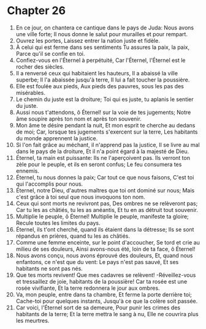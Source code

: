 # Chapter 26

1. En ce jour, on chantera ce cantique dans le pays de Juda: Nous avons une ville forte; Il nous donne le salut pour murailles et pour rempart.
2. Ouvrez les portes, Laissez entrer la nation juste et fidèle.
3. À celui qui est ferme dans ses sentiments Tu assures la paix, la paix, Parce qu'il se confie en toi.
4. Confiez-vous en l'Éternel à perpétuité, Car l'Éternel, l'Éternel est le rocher des siècles.
5. Il a renversé ceux qui habitaient les hauteurs, Il a abaissé la ville superbe; Il l'a abaissée jusqu'à terre, Il lui a fait toucher la poussière.
6. Elle est foulée aux pieds, Aux pieds des pauvres, sous les pas des misérables.
7. Le chemin du juste est la droiture; Toi qui es juste, tu aplanis le sentier du juste.
8. Aussi nous t'attendons, ô Éternel! sur la voie de tes jugements; Notre âme soupire après ton nom et après ton souvenir.
9. Mon âme te désire pendant la nuit, Et mon esprit te cherche au dedans de moi; Car, lorsque tes jugements s'exercent sur la terre, Les habitants du monde apprennent la justice.
10. Si l'on fait grâce au méchant, il n'apprend pas la justice, Il se livre au mal dans le pays de la droiture, Et il n'a point égard à la majesté de Dieu.
11. Éternel, ta main est puissante: Ils ne l'aperçoivent pas. Ils verront ton zèle pour le peuple, et ils en seront confus; Le feu consumera tes ennemis.
12. Éternel, tu nous donnes la paix; Car tout ce que nous faisons, C'est toi qui l'accomplis pour nous.
13. Éternel, notre Dieu, d'autres maîtres que toi ont dominé sur nous; Mais c'est grâce à toi seul que nous invoquons ton nom.
14. Ceux qui sont morts ne revivront pas, Des ombres ne se relèveront pas; Car tu les as châtiés, tu les as anéantis, Et tu en as détruit tout souvenir.
15. Multiplie le peuple, ô Éternel! Multiplie le peuple, manifeste ta gloire; Recule toutes les limites du pays.
16. Éternel, ils t'ont cherché, quand ils étaient dans la détresse; Ils se sont répandus en prières, quand tu les as châtiés.
17. Comme une femme enceinte, sur le point d'accoucher, Se tord et crie au milieu de ses douleurs, Ainsi avons-nous été, loin de ta face, ô Éternel!
18. Nous avons conçu, nous avons éprouvé des douleurs, Et, quand nous enfantons, ce n'est que du vent: Le pays n'est pas sauvé, Et ses habitants ne sont pas nés.
19. Que tes morts revivent! Que mes cadavres se relèvent! -Réveillez-vous et tressaillez de joie, habitants de la poussière! Car ta rosée est une rosée vivifiante, Et la terre redonnera le jour aux ombres.
20. Va, mon peuple, entre dans ta chambre, Et ferme la porte derrière toi; Cache-toi pour quelques instants, Jusqu'à ce que la colère soit passée.
21. Car voici, l'Éternel sort de sa demeure, Pour punir les crimes des habitants de la terre; Et la terre mettra le sang à nu, Elle ne couvrira plus les meurtres.

